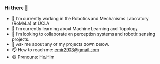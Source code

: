 ### Hi there 👋

- 🔭 I’m currently working in the Robotics and Mechanisms Laboratory (RoMeLa) at UCLA
- 🌱 I’m currently learning about Machine Learning and Topology.
- 👯 I’m looking to collaborate on perception systems and robotic sensing projects.
- 💬 Ask me about any of my projects down below.
- 📫 How to reach me: emir2903@gmail.com
- 😄 Pronouns: He/Him
<!--
**Selim-Emir-Can/Selim-Emir-Can** is a ✨ _special_ ✨ repository because its `README.md` (this file) appears on your GitHub profile.

Here are some ideas to get you started:

- 🔭 I’m currently working on ...
- 🌱 I’m currently learning ...
- 👯 I’m looking to collaborate on ...
- 🤔 I’m looking for help with ...
- 💬 Ask me about ...
- 📫 How to reach me: ...
- 😄 Pronouns: ...
- ⚡ Fun fact: ...
-->
